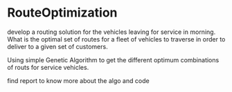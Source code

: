 # RouteOptimization 
develop a routing solution for the vehicles leaving for service in morning. What is the optimal set of routes for a fleet of vehicles to traverse in order to deliver to a given set of customers.


Using simple Genetic Algorithm to get the different optimum combinations of routs for service vehicles.


find report to know more about the algo and code
